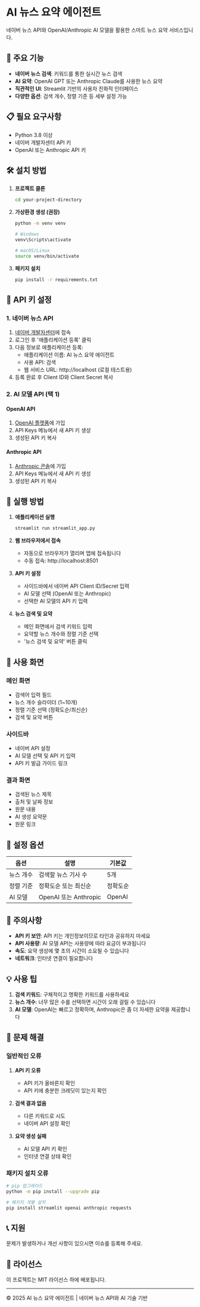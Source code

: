 # AI 뉴스 요약 에이전트

네이버 뉴스 API와 OpenAI/Anthropic AI 모델을 활용한 스마트 뉴스 요약 서비스입니다.

## 🚀 주요 기능

- **네이버 뉴스 검색**: 키워드를 통한 실시간 뉴스 검색
- **AI 요약**: OpenAI GPT 또는 Anthropic Claude를 사용한 뉴스 요약
- **직관적인 UI**: Streamlit 기반의 사용자 친화적 인터페이스
- **다양한 옵션**: 검색 개수, 정렬 기준 등 세부 설정 가능

## 📋 필요 요구사항

- Python 3.8 이상
- 네이버 개발자센터 API 키
- OpenAI 또는 Anthropic API 키

## 🛠️ 설치 방법

1. **프로젝트 클론**
   ```bash
   cd your-project-directory
   ```

2. **가상환경 생성 (권장)**
   ```bash
   python -m venv venv
   
   # Windows
   venv\Scripts\activate
   
   # macOS/Linux
   source venv/bin/activate
   ```

3. **패키지 설치**
   ```bash
   pip install -r requirements.txt
   ```

## 🔑 API 키 설정

### 1. 네이버 뉴스 API

1. [네이버 개발자센터](https://developers.naver.com/)에 접속
2. 로그인 후 '애플리케이션 등록' 클릭
3. 다음 정보로 애플리케이션 등록:
   - 애플리케이션 이름: AI 뉴스 요약 에이전트
   - 사용 API: 검색
   - 웹 서비스 URL: http://localhost (로컬 테스트용)
4. 등록 완료 후 Client ID와 Client Secret 복사

### 2. AI 모델 API (택 1)

#### OpenAI API
1. [OpenAI 플랫폼](https://platform.openai.com/)에 가입
2. API Keys 메뉴에서 새 API 키 생성
3. 생성된 API 키 복사

#### Anthropic API
1. [Anthropic 콘솔](https://console.anthropic.com/)에 가입
2. API Keys 메뉴에서 새 API 키 생성
3. 생성된 API 키 복사

## 🚀 실행 방법

1. **애플리케이션 실행**
   ```bash
   streamlit run streamlit_app.py
   ```

2. **웹 브라우저에서 접속**
   - 자동으로 브라우저가 열리며 앱에 접속됩니다
   - 수동 접속: http://localhost:8501

3. **API 키 설정**
   - 사이드바에서 네이버 API Client ID/Secret 입력
   - AI 모델 선택 (OpenAI 또는 Anthropic)
   - 선택한 AI 모델의 API 키 입력

4. **뉴스 검색 및 요약**
   - 메인 화면에서 검색 키워드 입력
   - 요약할 뉴스 개수와 정렬 기준 선택
   - '뉴스 검색 및 요약' 버튼 클릭

## 📱 사용 화면

### 메인 화면
- 검색어 입력 필드
- 뉴스 개수 슬라이더 (1~10개)
- 정렬 기준 선택 (정확도순/최신순)
- 검색 및 요약 버튼

### 사이드바
- 네이버 API 설정
- AI 모델 선택 및 API 키 입력
- API 키 발급 가이드 링크

### 결과 화면
- 검색된 뉴스 제목
- 출처 및 날짜 정보
- 원문 내용
- AI 생성 요약문
- 원문 링크

## 🔧 설정 옵션

| 옵션 | 설명 | 기본값 |
|------|------|--------|
| 뉴스 개수 | 검색할 뉴스 기사 수 | 5개 |
| 정렬 기준 | 정확도순 또는 최신순 | 정확도순 |
| AI 모델 | OpenAI 또는 Anthropic | OpenAI |

## 🚨 주의사항

- **API 키 보안**: API 키는 개인정보이므로 타인과 공유하지 마세요
- **API 사용량**: AI 모델 API는 사용량에 따라 요금이 부과됩니다
- **속도**: 요약 생성에 몇 초의 시간이 소요될 수 있습니다
- **네트워크**: 인터넷 연결이 필요합니다

## 💡 사용 팁

1. **검색 키워드**: 구체적이고 명확한 키워드를 사용하세요
2. **뉴스 개수**: 너무 많은 수를 선택하면 시간이 오래 걸릴 수 있습니다
3. **AI 모델**: OpenAI는 빠르고 정확하며, Anthropic은 좀 더 자세한 요약을 제공합니다

## 🐛 문제 해결

### 일반적인 오류

1. **API 키 오류**
   - API 키가 올바른지 확인
   - API 키에 충분한 크레딧이 있는지 확인

2. **검색 결과 없음**
   - 다른 키워드로 시도
   - 네이버 API 설정 확인

3. **요약 생성 실패**
   - AI 모델 API 키 확인
   - 인터넷 연결 상태 확인

### 패키지 설치 오류
```bash
# pip 업그레이드
python -m pip install --upgrade pip

# 패키지 개별 설치
pip install streamlit openai anthropic requests
```

## 📞 지원

문제가 발생하거나 개선 사항이 있으시면 이슈를 등록해 주세요.

## 📄 라이선스

이 프로젝트는 MIT 라이선스 하에 배포됩니다.

---

© 2025 AI 뉴스 요약 에이전트 | 네이버 뉴스 API와 AI 기술 기반